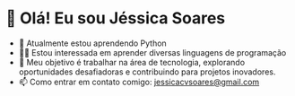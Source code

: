 # 👋 Olá! Eu sou Jéssica Soares  
- 📕 Atualmente estou aprendendo Python
- 👩‍💻 Estou interessada em aprender diversas linguagens de programação
- 🚀 Meu objetivo é trabalhar na área de tecnologia, explorando oportunidades desafiadoras e contribuindo para projetos inovadores.
- 📫 Como entrar em contato comigo: jessicacvsoares@gmail.com

<div>
    <a href-"https://beacons.ai/JessicaSoares23">
    <img height-"180em" src-"https://github-readme-stats.vercel.app/api?username-JessicaSoares23&show_icons-true&theme-dracula&include_all_commits-true&count_private-true"/>
    <img height-"180em" src-"https://github-readme-stats.vercel.app/api/top-langs/?username-JessicaSoares23&layout-compact&langs_count-16&theme-dracula"/>
 </div>
  

  

